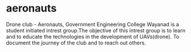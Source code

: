 # aeronauts
Drone club - Aeronauts, Government Engineering College Wayanad is a student initiated intrest group.The objective of this intrest group is to learn and to educate the technologies in the development of UAVs(drone).
To document the journey of the club and to reach out others.
